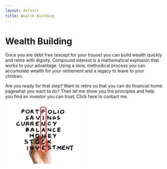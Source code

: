 ```yaml
---
layout: default
title: Wealth Building
---
```

# Wealth Building

Once you are debt free (except for your house) you can build wealth quickly and
retire with dignity. Compound interest is a mathematical explosion that works
to your advantage. Using a slow, methodical process you can accumulate wealth
for your retirement and a legacy to leave to your children.

Are you ready for that step? Want to retire so that you can do financial home
pagewhat you want to do? Then let me show you the principles and help you find
an investor you can trust. Click here to contact me.

![](/img/financial-home-page.jpg)
